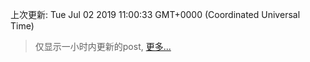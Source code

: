 
  
 上次更新: Tue Jul 02 2019 11:00:33 GMT+0000 (Coordinated Universal Time) 

 > 仅显示一小时内更新的post, [更多...](screenshots/)
  